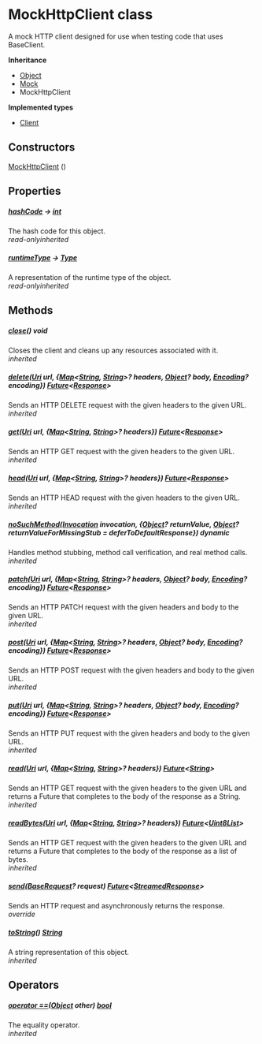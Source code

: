 


# MockHttpClient class









<p>A mock HTTP client designed for use when testing code that uses BaseClient.</p>



**Inheritance**

- [Object](https://api.flutter.dev/flutter/dart-core/Object-class.html)
- [Mock](https://pub.dev/documentation/mockito/5.4.0/mockito/Mock-class.html)
- MockHttpClient

**Implemented types**

- [Client](https://pub.dev/documentation/http/0.13.6/http/Client-class.html)







## Constructors

[MockHttpClient](../services_graphql_config/MockHttpClient/MockHttpClient.md) ()

   


## Properties

##### [hashCode](https://pub.dev/documentation/mockito/5.4.0/mockito/Mock/hashCode.html) &#8594; [int](https://api.flutter.dev/flutter/dart-core/int-class.html)



The hash code for this object.  
_<span class="feature">read-only</span><span class="feature">inherited</span>_



##### [runtimeType](https://api.flutter.dev/flutter/dart-core/Object/runtimeType.html) &#8594; [Type](https://api.flutter.dev/flutter/dart-core/Type-class.html)



A representation of the runtime type of the object.  
_<span class="feature">read-only</span><span class="feature">inherited</span>_





## Methods

##### [close](https://pub.dev/documentation/http/0.13.6/http/Client/close.html)() void



Closes the client and cleans up any resources associated with it.  
_<span class="feature">inherited</span>_



##### [delete](https://pub.dev/documentation/http/0.13.6/http/Client/delete.html)([Uri](https://api.flutter.dev/flutter/dart-core/Uri-class.html) url, \{[Map](https://api.flutter.dev/flutter/dart-core/Map-class.html)&lt;[String](https://api.flutter.dev/flutter/dart-core/String-class.html), [String](https://api.flutter.dev/flutter/dart-core/String-class.html)>? headers, [Object](https://api.flutter.dev/flutter/dart-core/Object-class.html)? body, [Encoding](https://api.flutter.dev/flutter/dart-convert/Encoding-class.html)? encoding\}) [Future](https://api.flutter.dev/flutter/dart-async/Future-class.html)&lt;[Response](https://pub.dev/documentation/http/0.13.6/http/Response-class.html)>



Sends an HTTP DELETE request with the given headers to the given URL.  
_<span class="feature">inherited</span>_



##### [get](https://pub.dev/documentation/http/0.13.6/http/Client/get.html)([Uri](https://api.flutter.dev/flutter/dart-core/Uri-class.html) url, \{[Map](https://api.flutter.dev/flutter/dart-core/Map-class.html)&lt;[String](https://api.flutter.dev/flutter/dart-core/String-class.html), [String](https://api.flutter.dev/flutter/dart-core/String-class.html)>? headers\}) [Future](https://api.flutter.dev/flutter/dart-async/Future-class.html)&lt;[Response](https://pub.dev/documentation/http/0.13.6/http/Response-class.html)>



Sends an HTTP GET request with the given headers to the given URL.  
_<span class="feature">inherited</span>_



##### [head](https://pub.dev/documentation/http/0.13.6/http/Client/head.html)([Uri](https://api.flutter.dev/flutter/dart-core/Uri-class.html) url, \{[Map](https://api.flutter.dev/flutter/dart-core/Map-class.html)&lt;[String](https://api.flutter.dev/flutter/dart-core/String-class.html), [String](https://api.flutter.dev/flutter/dart-core/String-class.html)>? headers\}) [Future](https://api.flutter.dev/flutter/dart-async/Future-class.html)&lt;[Response](https://pub.dev/documentation/http/0.13.6/http/Response-class.html)>



Sends an HTTP HEAD request with the given headers to the given URL.  
_<span class="feature">inherited</span>_



##### [noSuchMethod](https://pub.dev/documentation/mockito/5.4.0/mockito/Mock/noSuchMethod.html)([Invocation](https://api.flutter.dev/flutter/dart-core/Invocation-class.html) invocation, \{[Object](https://api.flutter.dev/flutter/dart-core/Object-class.html)? returnValue, [Object](https://api.flutter.dev/flutter/dart-core/Object-class.html)? returnValueForMissingStub = deferToDefaultResponse\}) dynamic



Handles method stubbing, method call verification, and real method calls.  
_<span class="feature">inherited</span>_



##### [patch](https://pub.dev/documentation/http/0.13.6/http/Client/patch.html)([Uri](https://api.flutter.dev/flutter/dart-core/Uri-class.html) url, \{[Map](https://api.flutter.dev/flutter/dart-core/Map-class.html)&lt;[String](https://api.flutter.dev/flutter/dart-core/String-class.html), [String](https://api.flutter.dev/flutter/dart-core/String-class.html)>? headers, [Object](https://api.flutter.dev/flutter/dart-core/Object-class.html)? body, [Encoding](https://api.flutter.dev/flutter/dart-convert/Encoding-class.html)? encoding\}) [Future](https://api.flutter.dev/flutter/dart-async/Future-class.html)&lt;[Response](https://pub.dev/documentation/http/0.13.6/http/Response-class.html)>



Sends an HTTP PATCH request with the given headers and body to the given
URL.  
_<span class="feature">inherited</span>_



##### [post](https://pub.dev/documentation/http/0.13.6/http/Client/post.html)([Uri](https://api.flutter.dev/flutter/dart-core/Uri-class.html) url, \{[Map](https://api.flutter.dev/flutter/dart-core/Map-class.html)&lt;[String](https://api.flutter.dev/flutter/dart-core/String-class.html), [String](https://api.flutter.dev/flutter/dart-core/String-class.html)>? headers, [Object](https://api.flutter.dev/flutter/dart-core/Object-class.html)? body, [Encoding](https://api.flutter.dev/flutter/dart-convert/Encoding-class.html)? encoding\}) [Future](https://api.flutter.dev/flutter/dart-async/Future-class.html)&lt;[Response](https://pub.dev/documentation/http/0.13.6/http/Response-class.html)>



Sends an HTTP POST request with the given headers and body to the given
URL.  
_<span class="feature">inherited</span>_



##### [put](https://pub.dev/documentation/http/0.13.6/http/Client/put.html)([Uri](https://api.flutter.dev/flutter/dart-core/Uri-class.html) url, \{[Map](https://api.flutter.dev/flutter/dart-core/Map-class.html)&lt;[String](https://api.flutter.dev/flutter/dart-core/String-class.html), [String](https://api.flutter.dev/flutter/dart-core/String-class.html)>? headers, [Object](https://api.flutter.dev/flutter/dart-core/Object-class.html)? body, [Encoding](https://api.flutter.dev/flutter/dart-convert/Encoding-class.html)? encoding\}) [Future](https://api.flutter.dev/flutter/dart-async/Future-class.html)&lt;[Response](https://pub.dev/documentation/http/0.13.6/http/Response-class.html)>



Sends an HTTP PUT request with the given headers and body to the given
URL.  
_<span class="feature">inherited</span>_



##### [read](https://pub.dev/documentation/http/0.13.6/http/Client/read.html)([Uri](https://api.flutter.dev/flutter/dart-core/Uri-class.html) url, \{[Map](https://api.flutter.dev/flutter/dart-core/Map-class.html)&lt;[String](https://api.flutter.dev/flutter/dart-core/String-class.html), [String](https://api.flutter.dev/flutter/dart-core/String-class.html)>? headers\}) [Future](https://api.flutter.dev/flutter/dart-async/Future-class.html)&lt;[String](https://api.flutter.dev/flutter/dart-core/String-class.html)>



Sends an HTTP GET request with the given headers to the given URL and
returns a Future that completes to the body of the response as a String.  
_<span class="feature">inherited</span>_



##### [readBytes](https://pub.dev/documentation/http/0.13.6/http/Client/readBytes.html)([Uri](https://api.flutter.dev/flutter/dart-core/Uri-class.html) url, \{[Map](https://api.flutter.dev/flutter/dart-core/Map-class.html)&lt;[String](https://api.flutter.dev/flutter/dart-core/String-class.html), [String](https://api.flutter.dev/flutter/dart-core/String-class.html)>? headers\}) [Future](https://api.flutter.dev/flutter/dart-async/Future-class.html)&lt;[Uint8List](https://api.flutter.dev/flutter/dart-typed_data/Uint8List-class.html)>



Sends an HTTP GET request with the given headers to the given URL and
returns a Future that completes to the body of the response as a list of
bytes.  
_<span class="feature">inherited</span>_



##### [send](../services_graphql_config/MockHttpClient/send.md)([BaseRequest](https://pub.dev/documentation/http/0.13.6/http/BaseRequest-class.html)? request) [Future](https://api.flutter.dev/flutter/dart-async/Future-class.html)&lt;[StreamedResponse](https://pub.dev/documentation/http/0.13.6/http/StreamedResponse-class.html)>



Sends an HTTP request and asynchronously returns the response.  
_<span class="feature">override</span>_



##### [toString](https://pub.dev/documentation/mockito/5.4.0/mockito/Mock/toString.html)() [String](https://api.flutter.dev/flutter/dart-core/String-class.html)



A string representation of this object.  
_<span class="feature">inherited</span>_





## Operators

##### [operator ==](https://pub.dev/documentation/mockito/5.4.0/mockito/Mock/operator_equals.html)([Object](https://api.flutter.dev/flutter/dart-core/Object-class.html) other) [bool](https://api.flutter.dev/flutter/dart-core/bool-class.html)



The equality operator.  
_<span class="feature">inherited</span>_















